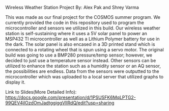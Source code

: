 Wireless Weather Station Project
By: Alex Pak and Shrey Varma

This was made as our final project for the COSMOS summer program. We currently provided the code in this repository
used to program the microcontroller and sensors we utilized in this build. Our wireless weather station is self-sustaining
where it uses a 5V solar panel to power an MSP432 TI microcontroller as well as a Lithium Polymer battery for use in the dark. 
The solar panel is also encased in a 3D printed stand which is connected to a rotating wheel that is spun using a servo motor.
The original build was going to use a BMP280 pressure/temp sensor; however, we decided to just use a temperature sensor instead.
Other sensors can be utilized to enhance the station such as a humidity sensor or an AQ sensor, the possibilities are endless.
Data from the sensors were outputted to the microcontroller which was uploaded to a local server that utilized graphs to display it. 

Link to Slides(More Detailed Info): https://docs.google.com/presentation/d/1PSUSFK6MqLPTG2-99QEV4jIOzdOmJadtggiggVlIRdQ/edit?usp=sharing
